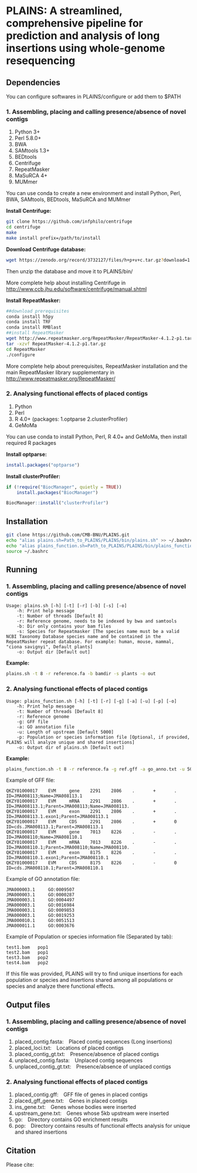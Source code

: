 # PLAINS: A streamlined, comprehensive pipeline for prediction and analysis of long insertions using whole-genome resequencing

## Dependencies
You can configure softwares in PLAINS/configure or add them to $PATH
### 1. Assembling, placing and calling presence/absence of novel contigs
1. Python 3+
2. Perl 5.8.0+
3. BWA
4. SAMtools 1.3+
5. BEDtools
6. Centrifuge
7. RepeatMasker 
8. MaSuRCA 4+
9. MUMmer 

You can use conda to create a new environment and install Python, Perl, BWA, SAMtools, BEDtools, MaSuRCA and MUMmer

**Install Centrifuge:**
```bash
git clone https://github.com/infphilo/centrifuge
cd centrifuge
make
make install prefix=/path/to/install
```
**Download Centrifuge database:**
```bash
wget https://zenodo.org/record/3732127/files/h+p+v+c.tar.gz?download=1
```
Then unzip the database and move it to PLAINS/bin/

More complete help about installing Centrifuge in http://www.ccb.jhu.edu/software/centrifuge/manual.shtml

**Install RepeatMasker:**
```bash
##download prerequisites
conda install h5py
conda install TRF
conda install RMBlast
##install RepeatMasker
wget http://www.repeatmasker.org/RepeatMasker/RepeatMasker-4.1.2-p1.tar.gz
tar -xzvf RepeatMasker-4.1.2-p1.tar.gz
cd RepeatMasker
./configure
```
More complete help about prerequisites, RepeatMasker installation and the main RepeatMasker library supplementary in http://www.repeatmasker.org/RepeatMasker/

### 2. Analysing functional effects of placed contigs
1. Python
2. Perl
3. R 4.0+ (packages: 1.optparse 2.clusterProfiler)
4. GeMoMa

You can use conda to install Python, Perl, R 4.0+ and GeMoMa, then install required R packages

**Install optparse:**
```R
install.packages("optparse")
```
**Install clusterProfiler:**
```R
if (!require("BiocManager", quietly = TRUE))
    install.packages("BiocManager")

BiocManager::install("clusterProfiler")
```
## Installation

```bash
git clone https://github.com/CMB-BNU/PLAINS.git
echo "alias plains.sh=Path_to_PLAINS/PLAINS/bin/plains.sh" >> ~/.bashrc
echo "alias plains_function.sh=Path_to_PLAINS/PLAINS/bin/plains_function.sh" >> ~/.bashrc
source ~/.bashrc
```

## Running
### 1. Assembling, placing and calling presence/absence of novel contigs
	Usage: plains.sh [-h] [-t] [-r] [-b] [-s] [-o]
		-h: Print help message
		-t: Number of threads [Default 8]
		-r: Reference genome, needs to be indexed by bwa and samtools
		-b: Dir only contains your bam files
		-s: Species for Repeatmasker [The species name must be a valid NCBI Taxonomy Database species name and be contained in the RepeatMasker repeat database. For example: human, mouse, mammal, "ciona savignyi", Default plants]
		-o: Output dir [Default out]

**Example:**
```bash
plains.sh -t 8 -r reference.fa -b bamdir -s plants -o out
```
### 2. Analysing functional effects of placed contigs
	Usage: plains_function.sh [-h] [-t] [-r] [-g] [-a] [-u] [-p] [-o]
		-h: Print help message
		-t: Number of threads [Default 8]
		-r: Reference genome
		-g: GFF file
		-a: GO annotation file
		-u: Length of upstream [Default 5000]
		-p: Population or species information file [Optional, if provided, PLAINS will analyze unique and shared insertions]
		-o: Output dir of plains.sh [Default out]

**Example:**
```bash
plains_function.sh -t 8 -r reference.fa -g ref.gff -a go_anno.txt -u 5000 -p pop_info -o out
```
Example of GFF file: 

	QKZY01000017    EVM     gene    2291    2806    .       +       .       ID=JMA008113;Name=JMA008113.1
	QKZY01000017    EVM     mRNA    2291    2806    .       +       .       ID=JMA008113.1;Parent=JMA008113;Name=JMA008113.
	QKZY01000017    EVM     exon    2291    2806    .       +       .       ID=JMA008113.1.exon1;Parent=JMA008113.1
	QKZY01000017    EVM     CDS     2291    2806    .       +       0       ID=cds.JMA008113.1;Parent=JMA008113.1
	QKZY01000017    EVM     gene    7013    8226    .       -       .       ID=JMA008110;Name=JMA008110.1
	QKZY01000017    EVM     mRNA    7013    8226    .       -       .       ID=JMA008110.1;Parent=JMA008110;Name=JMA008110.
	QKZY01000017    EVM     exon    8175    8226    .       -       .       ID=JMA008110.1.exon1;Parent=JMA008110.1
	QKZY01000017    EVM     CDS     8175    8226    .       -       0       ID=cds.JMA008110.1;Parent=JMA008110.1

Example of GO annotation file:

	JMA000003.1     GO:0009507  
	JMA000003.1     GO:0000287  
	JMA000003.1     GO:0004497  
	JMA000003.1     GO:0016984  
	JMA000003.1     GO:0009853  
	JMA000003.1     GO:0019253  
	JMA000010.1     GO:0051513  
	JMA000011.1     GO:0003676  

Example of Population or species information file (Separated by tab):

	test1.bam	pop1
	test2.bam	pop1
	test3.bam	pop2
	test4.bam	pop2

If this file was provided, PLAINS will try to find unique insertions for each population or species and insertions shared among all populations or species and analyze there functional effects.

## Output files
### 1. Assembling, placing and calling presence/absence of novel contigs
1. placed_contig.fasta:&emsp;Placed contig sequences (Long insertions)  
2. placed_loci.txt:&emsp;Locations of placed contigs  
3. placed_contig_gt.txt:&emsp;Presence/absence of placed contigs  
4. unplaced_contig.fasta:&emsp;Unplaced contig sequences  
5. unplaced_contig_gt.txt:&emsp;Presence/absence of unplaced contigs
### 2. Analysing functional effects of placed contigs
1. placed_contig.gff:&emsp;GFF file of genes in placed contigs
2. placed_gff_gene.txt:&emsp;Genes in placed contigs
3. ins_gene.txt:&emsp;Genes whose bodies were inserted
4. upstream_gene.txt:&emsp;Genes whose 5kb upstream were inserted
5. go:&emsp;Directory contains GO enrichment results
6. pop:&emsp;Directory contains results of functional effects analysis for unique and shared insertions
## Citation
Please cite:
